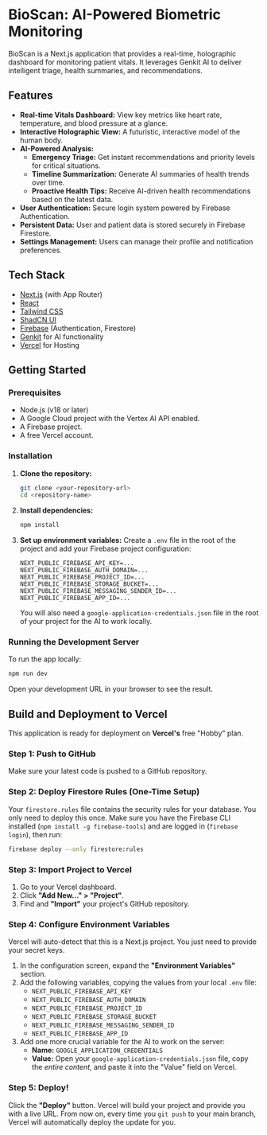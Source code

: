 # BioScan: AI-Powered Biometric Monitoring

BioScan is a Next.js application that provides a real-time, holographic dashboard for monitoring patient vitals. It leverages Genkit AI to deliver intelligent triage, health summaries, and recommendations.

## Features

- **Real-time Vitals Dashboard:** View key metrics like heart rate, temperature, and blood pressure at a glance.
- **Interactive Holographic View:** A futuristic, interactive model of the human body.
- **AI-Powered Analysis:**
  - **Emergency Triage:** Get instant recommendations and priority levels for critical situations.
  - **Timeline Summarization:** Generate AI summaries of health trends over time.
  - **Proactive Health Tips:** Receive AI-driven health recommendations based on the latest data.
- **User Authentication:** Secure login system powered by Firebase Authentication.
- **Persistent Data:** User and patient data is stored securely in Firebase Firestore.
- **Settings Management:** Users can manage their profile and notification preferences.

## Tech Stack

- [Next.js](https://nextjs.org/) (with App Router)
- [React](https://react.dev/)
- [Tailwind CSS](https://tailwindcss.com/)
- [ShadCN UI](https://ui.shadcn.com/)
- [Firebase](https://firebase.google.com/) (Authentication, Firestore)
- [Genkit](https://firebase.google.com/docs/genkit) for AI functionality
- [Vercel](https://vercel.com/) for Hosting

## Getting Started

### Prerequisites

- Node.js (v18 or later)
- A Google Cloud project with the Vertex AI API enabled.
- A Firebase project.
- A free Vercel account.

### Installation

1. **Clone the repository:**
   ```bash
   git clone <your-repository-url>
   cd <repository-name>
   ```

2. **Install dependencies:**
   ```bash
   npm install
   ```

3. **Set up environment variables:**
   Create a `.env` file in the root of the project and add your Firebase project configuration:
   ```
   NEXT_PUBLIC_FIREBASE_API_KEY=...
   NEXT_PUBLIC_FIREBASE_AUTH_DOMAIN=...
   NEXT_PUBLIC_FIREBASE_PROJECT_ID=...
   NEXT_PUBLIC_FIREBASE_STORAGE_BUCKET=...
   NEXT_PUBLIC_FIREBASE_MESSAGING_SENDER_ID=...
   NEXT_PUBLIC_FIREBASE_APP_ID=...
   ```
   You will also need a `google-application-credentials.json` file in the root of your project for the AI to work locally.

### Running the Development Server

To run the app locally:
```bash
npm run dev
```
Open your development URL in your browser to see the result.

## Build and Deployment to Vercel

This application is ready for deployment on **Vercel's** free "Hobby" plan.

### **Step 1: Push to GitHub**
Make sure your latest code is pushed to a GitHub repository.

### **Step 2: Deploy Firestore Rules (One-Time Setup)**
Your `firestore.rules` file contains the security rules for your database. You only need to deploy this once. Make sure you have the Firebase CLI installed (`npm install -g firebase-tools`) and are logged in (`firebase login`), then run:
```bash
firebase deploy --only firestore:rules
```

### **Step 3: Import Project to Vercel**

1.  Go to your Vercel dashboard.
2.  Click **"Add New..." > "Project"**.
3.  Find and **"Import"** your project's GitHub repository.

### **Step 4: Configure Environment Variables**
Vercel will auto-detect that this is a Next.js project. You just need to provide your secret keys.

1.  In the configuration screen, expand the **"Environment Variables"** section.
2.  Add the following variables, copying the values from your local `.env` file:
    - `NEXT_PUBLIC_FIREBASE_API_KEY`
    - `NEXT_PUBLIC_FIREBASE_AUTH_DOMAIN`
    - `NEXT_PUBLIC_FIREBASE_PROJECT_ID`
    - `NEXT_PUBLIC_FIREBASE_STORAGE_BUCKET`
    - `NEXT_PUBLIC_FIREBASE_MESSAGING_SENDER_ID`
    - `NEXT_PUBLIC_FIREBASE_APP_ID`
3.  Add one more crucial variable for the AI to work on the server:
    - **Name:** `GOOGLE_APPLICATION_CREDENTIALS`
    - **Value:** Open your `google-application-credentials.json` file, copy the *entire content*, and paste it into the "Value" field on Vercel.

### **Step 5: Deploy!**
Click the **"Deploy"** button. Vercel will build your project and provide you with a live URL. From now on, every time you `git push` to your main branch, Vercel will automatically deploy the update for you.
